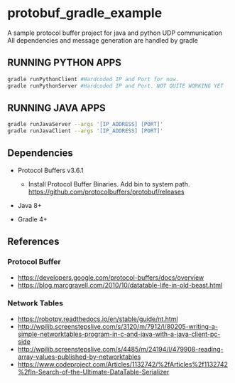 # protobuf_gradle_example
A sample protocol buffer project for java and python UDP communication
All dependencies and message generation are handled by gradle

## RUNNING PYTHON APPS
```bash
gradle runPythonClient #Hardcoded IP and Port for now.
gradle runPythonServer #Hardcoded IP and Port. NOT QUITE WORKING YET
```

## RUNNING JAVA APPS
```bash
gradle runJavaServer --args '[IP_ADDRESS] [PORT]'
gradle runJavaClient --args '[IP_ADDRESS] [PORT]'
```

## Dependencies
- Protocol Buffers v3.6.1 
   - Install Protocol Buffer Binaries. Add bin to system path. https://github.com/protocolbuffers/protobuf/releases

- Java 8+
- Gradle 4+

## References

### Protocol Buffer
- https://developers.google.com/protocol-buffers/docs/overview
- https://blog.marcgravell.com/2010/10/datatable-life-in-old-beast.html


### Network Tables
- https://robotpy.readthedocs.io/en/stable/guide/nt.html
- http://wpilib.screenstepslive.com/s/3120/m/7912/l/80205-writing-a-simple-networktables-program-in-c-and-java-with-a-java-client-pc-side
- http://wpilib.screenstepslive.com/s/4485/m/24194/l/479908-reading-array-values-published-by-networktables
- https://www.codeproject.com/Articles/1132742/%2fArticles%2f1132742%2fIn-Search-of-the-Ultimate-DataTable-Serializer

